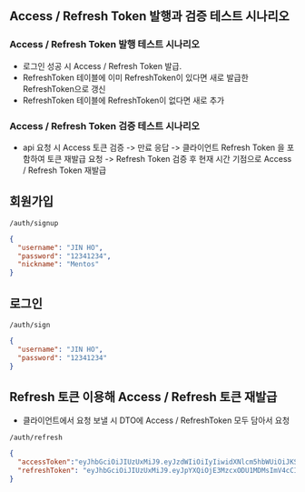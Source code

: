 ## Access / Refresh Token 발행과 검증 테스트 시나리오

### Access / Refresh Token 발행 테스트 시나리오
- 로그인 성공 시 Access / Refresh Token 발급.
- RefreshToken 테이블에 이미 RefreshToken이 있다면 새로 발급한 RefreshToken으로 갱신
- RefreshToken 테이블에 RefreshToken이 없다면 새로 추가

### Access / Refresh Token 검증 테스트 시나리오

- api 요청 시 Access 토큰 검증 -> 만료 응답 -> 클라이언트  Refresh Token 을 포함하여 토큰 재발급 요청
                 -> Refresh Token 검증 후 현재 시간 기점으로 Access / Refresh Token 재발급

## 회원가입
`/auth/signup`

```json
{
  "username": "JIN HO",
  "password": "12341234",
  "nickname": "Mentos"
}
```

## 로그인
`/auth/sign`

```json
{
  "username": "JIN HO",
  "password": "12341234"
}
```

## Refresh 토큰 이용해 Access / Refresh 토큰 재발급

- 클라이언트에서 요청 보낼 시 DTO에 Access / RefreshToken 모두 담아서 요청

`/auth/refresh`

```json
{
  "accessToken":"eyJhbGciOiJIUzUxMiJ9.eyJzdWIiOiIyIiwidXNlcm5hbWUiOiJKSU4g44WHSE8iLCJhdXRob3JpdGllcyI6IlJPTEVfVVNFUiIsImlhdCI6MTczNzE4NTUwMywiZXhwIjoxNzM3MTg3MzAzfQ.MwrYzhPdHWLEsIaphzQboH7lJqfys8e-8u8HxpJT7edSnMv9fFF5_N_pRsau2GXclOLKODLSChgo0KzSneklBg",
  "refreshToken": "eyJhbGciOiJIUzUxMiJ9.eyJpYXQiOjE3MzcxODU1MDMsImV4cCI6MTczNzc5MDMwM30.8CVP2JRmxP3O3-fZXYkOy5NItAt2uSG2z7cO6rurG-3Qf5W_sRdeVBqk06gAu_sxE0ECLqBcMuqYoGVE-bfBnA"
}
```
